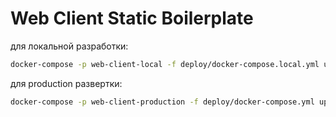 # Web Client Static Boilerplate
 
для локальной разработки:  
```sh
docker-compose -p web-client-local -f deploy/docker-compose.local.yml up -d --build
```

для production развертки:  
```sh
docker-compose -p web-client-production -f deploy/docker-compose.yml up -d --build
```
